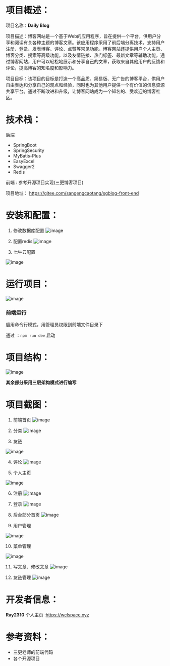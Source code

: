 # 项目概述：

项目名称：**Daily Blog**

项目描述：博客网站是一个基于Web的应用程序，旨在提供一个平台，供用户分享和阅读有关各种主题的博客文章。该应用程序采用了前后端分离技术，支持用户注册、登录、发表博客、评论、点赞等常见功能。博客网站还提供用户个人主页、博客分类、搜索等高级功能，以及友情链接、热门标签、最新文章等辅助功能。通过博客网站，用户可以轻松地展示和分享自己的文章，获取来自其他用户的反馈和评论，提高博客的知名度和影响力。

项目目标：该项目的目标是打造一个高品质、简易版、无广告的博客平台，供用户自由表达和分享自己的观点和经验，同时也为其他用户提供一个有价值的信息资源共享平台。通过不断改进和升级，让博客网站成为一个知名的、受欢迎的博客社区。





# 技术栈：

后端

- SpringBoot
- SpringSecurity
- MyBatis-Plus
- EasyExcel
- Swagger2
- Redis

前端 : 参考开源项目实现(三更博客项目)

项目地址： https://gitee.com/sangengcaotang/sgblog-front-end





# 安装和配置：

1. 修改数据库配置
![image](https://user-images.githubusercontent.com/109897266/230755670-257a101c-f860-408f-9a8c-0274653be301.png)

2. 配置redis
![image](https://user-images.githubusercontent.com/109897266/230755679-ec30b5b4-856c-40e9-88d4-0cdaea8c145e.png)
3. 七牛云配置

![image](https://user-images.githubusercontent.com/109897266/230755695-4834dba5-b9af-4f4e-9f32-5546f0695af2.png)




# 运行项目：
![image](https://user-images.githubusercontent.com/109897266/230755712-f1544af7-003d-4a3a-8160-0ae7dd14b7b2.png)


### 前端运行 

启用命令行模式，用管理员权限到前端文件目录下

通过 ：`npm run dev` 启动





# 项目结构：
![image](https://user-images.githubusercontent.com/109897266/230755722-74468474-58f3-4b36-8c4f-c2be9b8a8235.png)


**其余部分采用三层架构模式进行编写**

# 项目截图：

1. 前端首页
![image](https://user-images.githubusercontent.com/109897266/230755731-90d31f52-b501-4109-831c-c0ae5b3fbbf7.png)


2. 分类
![image](https://user-images.githubusercontent.com/109897266/230755735-ccd1b6d3-b1ad-45b3-81f1-c6c4b76733f6.png)



3. 友链

![image](https://user-images.githubusercontent.com/109897266/230755741-3efbcde7-e52b-48b5-b125-d539bea20718.png)


4. 评论
![image](https://user-images.githubusercontent.com/109897266/230755746-6f8730f0-e4a4-4b95-a98f-594edeb03988.png)


5. 个人主页

![image](https://user-images.githubusercontent.com/109897266/230755750-2970f7e8-665c-4a20-9320-232434fb3db2.png)

6. 注册
![image](https://user-images.githubusercontent.com/109897266/230755754-a60cd1de-0bf6-4b5c-960c-930ab2a4354b.png)



7. 登录
![image](https://user-images.githubusercontent.com/109897266/230755760-0384ce5a-4a8c-4c7c-8da7-4762463e6587.png)



8. 后台部分首页
![image](https://user-images.githubusercontent.com/109897266/230755771-af103cef-a09c-45f2-a337-a12c5bbf170d.png)

9. 用户管理

![image](https://user-images.githubusercontent.com/109897266/230755773-6c7876a2-053a-4069-9d77-5a9affed1b83.png)

10. 菜单管理

![image](https://user-images.githubusercontent.com/109897266/230755777-d52d92a9-cc99-42c7-bdcd-63a24de8e74c.png)


11. 写文章、修改文章
![image](https://user-images.githubusercontent.com/109897266/230755782-2f5a6747-48dd-4a38-a09a-bd43e5872419.png)



12. 友链管理
![image](https://user-images.githubusercontent.com/109897266/230755787-7f865a8e-5f9a-475f-b674-8bad1402aae6.png)



# 开发者信息：

**Ray2310** 个人主页  :https://wclspace.xyz 



# 参考资料：

- 三更老师的前端代码
- 各个开源项目
